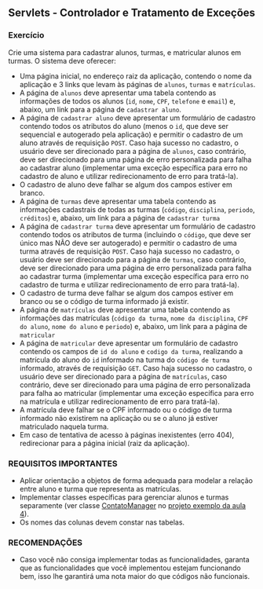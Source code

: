 ## Servlets - Controlador e Tratamento de Exceções
### Exercício

Crie uma sistema para cadastrar alunos, turmas, e matricular alunos em turmas. O sistema deve oferecer:

* Uma página inicial, no endereço raiz da aplicação, contendo o nome da aplicação e 3 links que levam às páginas de `alunos`, `turmas` e `matrículas`.
* A página de `alunos` deve apresentar uma tabela contendo as informações de todos os alunos (`id`, `nome`, `CPF`, `telefone` e `email`) e, abaixo, um link para a página de `cadastrar aluno`.
* A página de `cadastrar aluno` deve apresentar um formulário de cadastro contendo todos os atributos do aluno (menos o `id`, que deve ser sequencial e autogerado pela aplicação) e permitir o cadastro de um aluno através de requisição `POST`. Caso haja sucesso no cadastro, o usuário deve ser direcionado para a página de `alunos`, caso contrário, deve ser direcionado para uma página de erro personalizada para falha ao cadastrar aluno (implementar uma exceção específica para erro no cadastro de aluno e utilizar redirecionamento de erro para tratá-la).
* O cadastro de aluno deve falhar se algum dos campos estiver em branco.
* A página de `turmas` deve apresentar uma tabela contendo as informações cadastrais de todas as turmas (`código`, `disciplina`, `periodo`, `créditos`) e, abaixo, um link para a página de `cadastrar turma`
* A página de `cadastrar turma` deve apresentar um formulário de cadastro contendo todos os atributos de turma (incluindo o `código`, que deve ser único mas NÃO deve ser autogerado) e permitir o cadastro de uma turma através de requisição `POST`. Caso haja sucesso no cadastro, o usuário deve ser direcionado para a página de `turmas`, caso contrário, deve ser direcionado para uma página de erro personalizada para falha ao cadastrar turma (implementar uma exceção específica para erro no cadastro de turma e utilizar redirecionamento de erro para tratá-la).
* O cadastro de turma deve falhar se algum dos campos estiver em branco ou se o código de turma informado já existir.
* A página de `matrículas` deve apresentar uma tabela contendo as informações das matrículas (`código da turma`, `nome da disciplina`, `CPF do aluno`, `nome do aluno` e `periodo`) e, abaixo, um link para a página de `matricular`
* A página de `matricular` deve apresentar um formulário de cadastro contendo os campos de `id do aluno` e `codigo da turma`, realizando a matrícula do aluno do `id` informado na turma do `código de turma` informado, através de requisição `GET`. Caso haja sucesso no cadastro, o usuário deve ser direcionado para a página de `matrículas`, caso contrário, deve ser direcionado para uma página de erro personalizada para falha ao matricular (implementar uma exceção específica para erro na matrícula e utilizar redirecionamento de erro para tratá-la).
* A matrícula deve falhar se o CPF informado ou o código de turma informado não existirem na aplicação ou se o aluno já estiver matriculado naquela turma.
* Em caso de tentativa de acesso à páginas inexistentes (erro 404), redirecionar para a página inicial (raiz da aplicação).

### REQUISITOS IMPORTANTES
* Aplicar orientação a objetos de forma adequada para modelar a relação entre aluno e turma que representa as matrículas.
* Implementar classes específicas para gerenciar alunos e turmas separamente (ver classe [ContatoManager](https://github.com/andremeirelesa/ufc-web/blob/master/aula4/src/br/ufc/crateus/web/aula4/persistence/ContatosManager.java) no [projeto exemplo da aula 4](/aula4/)).
* Os nomes das colunas devem constar nas tabelas.

### RECOMENDAÇÕES
* Caso você não consiga implementar todas as funcionalidades, garanta que as funcionalidades que você implementou estejam funcionando bem, isso lhe garantirá uma nota maior do que códigos não funcionais.
